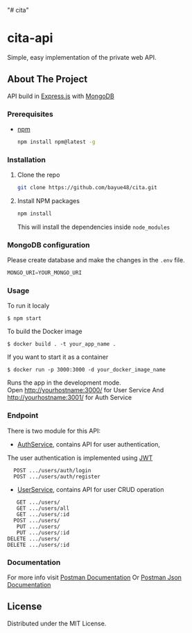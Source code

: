 "# cita" 
# cita-api

Simple, easy implementation of the private web API.

## About The Project

API build in [Express.js](https://expressjs.com/) with [MongoDB](https://www.mongodb.com/)

### Prerequisites

- [npm](https://nodejs.org/en/download/)
  ```sh
  npm install npm@latest -g
  ```

### Installation

1. Clone the repo
   ```sh
   git clone https://github.com/bayue48/cita.git
   ```
2. Install NPM packages
   ```sh
   npm install
   ```
   This will install the dependencies inside `node_modules`

### MongoDB configuration

Please create database and make the changes in the `.env` file.

```js 
MONGO_URI=YOUR_MONGO_URI
```

### Usage

To run it localy 

```shell
$ npm start
```

To build the Docker image

```shell
$ docker build . -t your_app_name .
```

If you want to start it as a container

```shell
$ docker run -p 3000:3000 -d your_docker_image_name
```

Runs the app in the development mode.<br>
Open [http://yourhostname:3000/](http://localhost:3000/) for User Service
And [http://yourhostname:3001/](http://localhost:3001/) for Auth Service

### Endpoint

There is two module for this API:

- [AuthService](https://github.com/bayue48/tree/master/authService), contains API for user authentication,

The user authentication is implemented using [JWT](https://jwt.io/)

```
  POST .../users/auth/login
  POST .../users/auth/register
```

- [UserService](https://github.com/bayue48/tree/master/userService), contains API for user CRUD operation

```
   GET .../users/
   GET .../users/all
   GET .../users/:id
  POST .../users/
   PUT .../users/
   PUT .../users/:id
DELETE .../users/
DELETE .../users/:id
```

### Documentation

For more info visit [Postman Documentation](https://documenter.getpostman.com/view/13522642/UVXeqdA9)
Or [Postman Json Documentation](https://www.getpostman.com/collections/dd3439a743a4183e6410)

## License

Distributed under the MIT License.
